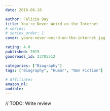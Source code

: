 ```yaml
---
date: 2016-06-18

author: Felicia Day
title: You're Never Weird on the Internet
# series: 
# series_order: 1
cover: youre-never-weird-on-the-internet.jpg

rating: 4.0
published: 2015
goodreads_id: 23705512

categories: ["Biography"]
tags: ["Biography", "Humor", "Non Fiction"]

# Affiliates
amazon_nl: 
audible: 
---
```


// TODO: Write review
